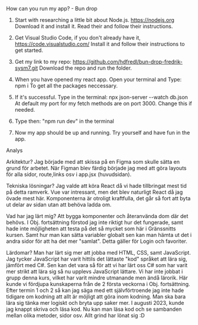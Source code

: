 How can you run my app? - Bun drop

1. Start with researching a little bit about Node.js. https://nodejs.org 
    Download it and install it. Read their and follow their instructions.

2. Get Visual Studio Code, if you don't already have it, https://code.visualstudio.com/
   Install it and follow their instructions to get started.

3. Get my link to my repo: https://github.com/hdfredl/bun-drop-fredrik-sysm7.git
   Download the repo and run the folder.

4. When you have opened my react app. Open your terminal and Type: npm i 
    To get all the packages neccessary.

5. If it's successful. Type in the terminal: npx json-server --watch db.json
At default my port for my fetch methods are on port 3000. Change this if needed.

6. Type then: "npm run dev" in the terminal

7. Now my app should be up and running. Try yourself and have fun in the app.


Analys

Arkitektur?
Jag började med att skissa på en Figma som skulle sätta en grund för arbetet. När Figman blev färdig började jag med att göra layouts för alla sidor, route,links osv i app.jsx (huvudsidan). 

Tekniska lösningar?
Jag valde att köra React då vi hade tillbringat mest tid på detta ramverk. Vue var intressant, men det blev naturligt React då jag övade mest här. 
Komponenterna är otroligt kraftfulla, det går så fort att byta ut delar av sidan utan att behöva ladda om.

Vad har jag lärt mig?
Att bygga komponenter och återanvända dom där det behövs. I Obj. fortsättning förstod jag inte riktigt hur det fungerade, samt hade inte möjligheten att testa på det så mycket som här i Gränssnitts kursen. 
Samt hur man kan sätta variabler globalt sen kan man hämta ut det i andra sidor för att ha det mer "samlat". Detta gäller för Login och favoriter. 

Lärdomar?
Man har lärt sig mer att jobba med HTML, CSS, samt JavaScript. Jag tycker JavaScript har varit hittils det lättaste "kod" språket att lära sig, jämfört med C#. Sen kan det vara så för att vi har lärt oss C# som har varit mer strikt att lära sig så nu upplevs JavaScript lättare.
Vi har inte jobbat i grupp denna kurs, vilket har varit mindre utmanande men ändå lärorik. Här kunde vi fördjupa kunskaperna från de 2 första veckorna i Obj. fortsättning. 
Efter termin 1 och 2 så kan jag säga med ett självförtroende jag inte hade tidigare om kodning att allt är möjligt att göra inom kodning. Man ska bara lära sig tänka mer logiskt och bryta upp saker mer. I augusti 2023, kunde jag knappt skriva och läsa kod. Nu kan man läsa kod och se sambanden mellan olika metoder, sidor osv. 
Allt grind har lönat sig :D 



